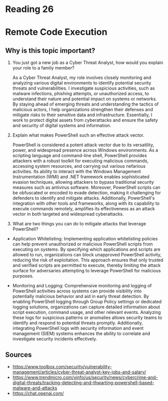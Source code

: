 # Reading 26 
# Remote Code Execution
## Why is this topic important?

1. You just got a new job as a Cyber Threat Analyst, how would you explain your role to a family member?

    As a Cyber Threat Analyst, my role involves closely monitoring and analyzing various digital environments to identify potential security threats and vulnerabilities. I investigate suspicious activities, such as malware infections, phishing attempts, or unauthorized access, to understand their nature and potential impact on systems or networks. By staying ahead of emerging threats and understanding the tactics of malicious actors, I help organizations strengthen their defenses and mitigate risks to their sensitive data and infrastructure. Essentially, I work to protect digital assets from cyberattacks and ensure the safety and security of digital systems and information.

2. Explain what makes PowerShell such an effective attack vector.


    PowerShell is considered a potent attack vector due to its versatility, power, and widespread presence across Windows environments. As a scripting language and command-line shell, PowerShell provides attackers with a robust toolkit for executing malicious commands, accessing system resources, and carrying out various nefarious activities. Its ability to interact with the Windows Management Instrumentation (WMI) and .NET framework enables sophisticated evasion techniques, allowing attackers to bypass traditional security measures such as antivirus software. Moreover, PowerShell scripts can be obfuscated or encoded to evade detection, making it challenging for defenders to identify and mitigate attacks. Additionally, PowerShell's integration with other tools and frameworks, along with its capability to execute commands remotely, amplifies its effectiveness as an attack vector in both targeted and widespread cyberattacks.


3. What are two things you can do to mitigate attacks that leverage PowerShell?

- Application Whitelisting: Implementing application whitelisting policies can help prevent unauthorized or malicious PowerShell scripts from executing on systems. By specifying which applications and scripts are allowed to run, organizations can block unapproved PowerShell activity, reducing the risk of exploitation. This approach ensures that only trusted and verified scripts are permitted to execute, thereby limiting the attack surface for adversaries attempting to leverage PowerShell for malicious purposes.

- Monitoring and Logging: Comprehensive monitoring and logging of PowerShell activities across systems can provide visibility into potentially malicious behavior and aid in early threat detection. By enabling PowerShell logging through Group Policy settings or dedicated logging solutions, organizations can capture detailed information about script execution, command usage, and other relevant events. Analyzing these logs for suspicious patterns or anomalies allows security teams to identify and respond to potential threats promptly. Additionally, integrating PowerShell logs with security information and event management (SIEM) systems enhances the ability to correlate and investigate security incidents effectively.

## Sources
- https://www.toolbox.com/security/vulnerability-management/articles/cyber-threat-analyst-key-jobs-and-salary/
- https://www.trendmicro.com/vinfo/us/security/news/cybercrime-and-digital-threats/tracking-detecting-and-thwarting-powershell-based-malware-and-attacks
- https://chat.openai.com/
